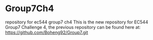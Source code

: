 # Group7Ch4
repository for ec544 group7 ch4
 This is the new repository for EC544 Group7 Challenge 4, the previous repository can be found here at: https://github.com/Boheng92/Group7.git
